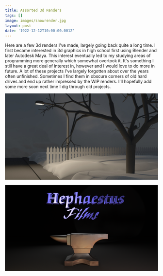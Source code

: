 ```yaml
---
title: Assorted 3d Renders
tags: []
image: images/snowrender.jpg
layout: post
date: '1922-12-12T10:00:00.001Z'
---
```


Here are a few 3d renders I've made, largely going back quite a long time. I first became interested in 3d graphics in high school first using Blender and later Autodesk Maya. This interest eventually led to my studying areas of programming more generally which somewhat overtook it. It's something I still have a great deal of interest in, however and I would love to do more in future. A lot of these projects I've largely forgotten about over the years often unfinished. Sometimes I find them in obscure corners of old hard drives and end up rather impressed by the WIP renders. I'll hopefully add some more soon next time I dig through old projects. 

![Snow scene render](./images/snowrender.jpg)

![Hephaestus 3d logo](./images/logoHephaestus.png)
